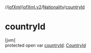 //[iofXml](../../../index.md)/[iofXml.v2](../index.md)/[Nationality](index.md)/[countryId](country-id.md)

# countryId

[jvm]\
protected open var [countryId](country-id.md): [CountryId](../-country-id/index.md)

